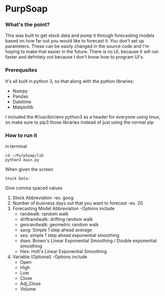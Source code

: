 # PurpSoap

### What's the point?

This was built to get stock data and pump it through forecasting models based on how far out you would like to forecast it. You don't set up parameters. These can be easily changed in the source code and I'm hoping to make that easier in the future. There is no UI, because it will run faster and defnitely not because I don't know how to program UI's. 

### Prerequsites
It's all built in python 3, so that along with the python libraries:
  * Numpy
  * Pandas
  * Datetime
  * Matplotlib
  
I included the \#!/usr/bin/env python3 as a header for everyone using linux, so make sure to pip3 those libraries instead of just using the normal pip

### How to run it
in terminal

```
cd ~/PurpSoap/lib
python3 main.py
```

When given the screen
```
Stock Data:
```

Give comma spaced values
1) Stock Abbreviation 
  -ex. goog
2) Number of business days out that you want to forecast 
  -ex. 20
3) Forecasting Model Abbreviation
  -Options include
    - randwalk: random walk
    - driftrandwalk: drifting random walk
    - georandwalk: geometric random walk
    - savg: Simple 1 step ahead average
    - ses: simple 1 step ahead exponential smoothing
    - dses: Brown's Linear Exponential Smoothing / Double exponential smoothing
    - hles: Holt's Linear Exponential Smoothing
4) Variable \(Optional\)
  -Options include
    - Open
    - High
    - Low
    - Close
    - Adj_Close
    - Volume

